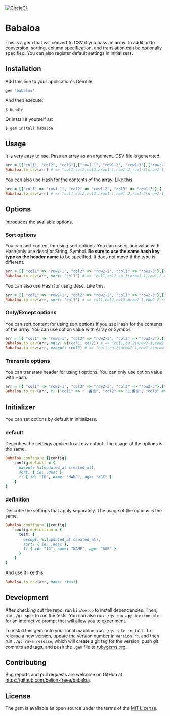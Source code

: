 [![CircleCI](https://circleci.com/gh/belion-freee/babaloa/tree/master.svg?style=svg&circle-token=b9268fffd3d7fe1e2d7639b718a4c307c761c607)](https://circleci.com/gh/belion-freee/babaloa/tree/master)

# Babaloa

This is a gem that will convert to CSV if you pass an array. In addition to conversion, sorting, column specification, and translation can be optionally specified.
You can also register default settings in initializers.

## Installation

Add this line to your application's Gemfile:

```ruby
gem 'babaloa'
```

And then execute:

    $ bundle

Or install it yourself as:

    $ gem install babaloa

## Usage
It is very easy to use. Pass an array as an argument. CSV file is generated.

```ruby
arr = [["col1", "col2", "col3"],["row1-1", "row1-2", "row1-3"],["row2-1", "row2-2", "row2-3"]]
Babaloa.to_csv(arr) # => "col1,col2,col3\nrow1-1,row1-2,row1-3\nrow2-1,row2-2,row2-3\n"
```

You can also use Hash for the contents of the array. Like this.

```ruby
arr = [{"col1" => "row1-1", "col2" => "row1-2", "col3" => "row1-3"},{ "col1" => "row2-1", "col2" => "row2-2", "col3" => "row2-3"}]
Babaloa.to_csv(arr) # => "col1,col2,col3\nrow1-1,row1-2,row1-3\nrow2-1,row2-2,row2-3\n"
```

## Options
Introduces the available options.

### Sort options
You can sort content for using sort options.
You can use option value with Hash(only use desc) or String, Symbol.
**Be sure to use the same hash key type as the header name** to be specified. It does not move if the type is different.

```ruby
arr = [{ "col1" => "row2-1", "col2" => "row2-2", "col3" => "row2-3"},{"col1" => "row1-1", "col2" => "row1-2", "col3" => "row1-3"}]
Babaloa.to_csv(arr, sort: "col1") # => "col1,col2,col3\nrow1-1,row1-2,row1-3\nrow2-1,row2-2,row2-3\n"
```

You can also use Hash for using desc. Like this.

```ruby
arr = [{ "col1" => "row2-1", "col2" => "row2-2", "col3" => "row2-3"},{"col1" => "row1-1", "col2" => "row1-2", "col3" => "row1-3"}]
Babaloa.to_csv(arr, sort: "col1") # => col1,col2,col3\nrow2-1,row2-2,row2-3\nrow1-1,row1-2,row1-3\n"
```

### Only/Except options
You can sort content for using sort options if you use Hash for the contents of the array.
You can use option value with Array or Symbol.

```ruby
arr = [{ "col1" => "row2-1", "col2" => "row2-2", "col3" => "row2-3"},{"col1" => "row1-1", "col2" => "row1-2", "col3" => "row1-3"}]
Babaloa.to_csv(arr, only: %i(col1, col2)) # => "col1,col2\nrow2-1,row2-2\nrow1-1,row1-2\n"
Babaloa.to_csv(arr, except: :col3) # => "col1,col2\nrow2-1,row2-2\nrow1-1,row1-2\n"
```

### Transrate options
You can transrate header for using t options.
You can only use option value with Hash.

```ruby
arr = [{ "col1" => "row2-1", "col2" => "row2-2", "col3" => "row2-3"},{"col1" => "row1-1", "col2" => "row1-2", "col3" => "row1-3"}]
Babaloa.to_csv(arr, t: {"col1" => "一番目", "col2" => "二番目", "col3" => "三番目"}) # => "一番目,二番目,三番目\nrow1-1,row1-2,row1-3\nrow2-1,row2-2,row2-3\n"
```

## Initializer
You can set options by default in initializers.

### default
Describes the settings applied to all csv output. The usage of the options is the same.

```ruby
Babaloa.configure {|config|
    config.default = {
      except: %i(updated_at created_at),
      sort: { id: :desc },
      t: { id: "ID", name: "NAME", age: "AGE" }
    }
}
```

### definition
Describe the settings that apply separately. The usage of the options is the same.

```ruby
Babaloa.configure {|config|
    config.definition = {
      test: {
        except: %i(updated_at created_at),
        sort: { id: :desc },
        t: { id: "ID", name: "NAME", age: "AGE" }
      }
    }
}
```

And use it like this.

```ruby
Babaloa.to_csv(arr, name: :test)
```

## Development

After checking out the repo, run `bin/setup` to install dependencies. Then, run `./qs spec` to run the tests. You can also run `./qs run app bin/console` for an interactive prompt that will allow you to experiment.

To install this gem onto your local machine, run `./qs rake install`. To release a new version, update the version number in `version.rb`, and then run `./qs rake release`, which will create a git tag for the version, push git commits and tags, and push the `.gem` file to [rubygems.org](https://rubygems.org).

## Contributing

Bug reports and pull requests are welcome on GitHub at https://github.com/belion-freee/babaloa.

## License

The gem is available as open source under the terms of the [MIT License](https://opensource.org/licenses/MIT).
